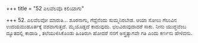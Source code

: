 +++
title = "52 ಎಲವೆಲವೊ ಕಲಿಯಾಗು"

+++
52. ಎಲವೆಲವೋ ಮಾರುತಿ... ಶೂರನಾಗು, ಗೆದ್ದೆನೆಂದು ಸುಮ್ಮನಿರಬೇಡ. ಆಯಾ ಸೋಲು ಗೆಲುವಿನ ಉದಯಮುಹೂರ್ತಕ್ಕೆ ವಶವಾಗುತ್ತದೆ. ಮೈಯೊಡ್ಡದೆ ಕಾದುವುದು. ಛಲವಿರುವುದಾದರೆ ಸಾಕು. ನೀನು ಯುದ್ಧವೆಂಬ ದ್ಯೂತದಲ್ಲಿ ಕಾದಾಡಿ , ತಲೆಯುಳಿಸಿಕೊಂಡು ಹಿಂತಿರುಗಿ ಹೋದರೆ ನನಗೆ ಅಸ್ತ್ರತ್ಯಾಗವೇ ಗತಿ ಎಂದು ಕರ್ಣನು ಹೇಳಿದನು.